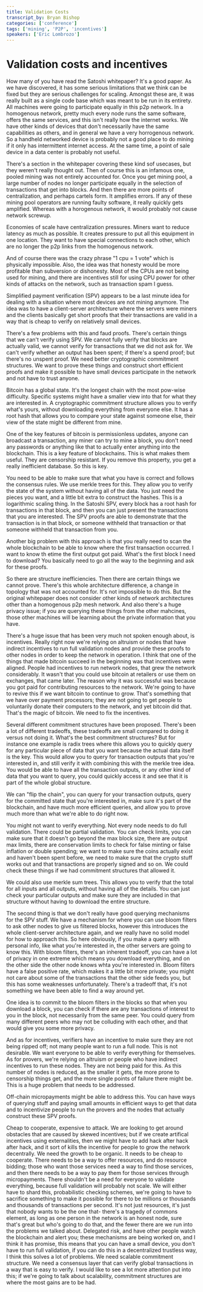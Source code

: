 ```yaml
---
title: Validation Costs
transcript_by: Bryan Bishop
categories: ['conference']
tags: ['mining', 'P2P', 'incentives']
speakers: ['Eric Lombrozo']
---
```


# Validation costs and incentives

How many of you have read the Satoshi whitepaper? It's a good paper. As we have discovered, it has some serious limitations that we think can be fixed but they are serious challenges for scaling. Amongst these are, it was really built as a single code base which was meant to be run in its entirety. All machines were going to participate equally in this p2p network. In a homogenous network, pretty much every node runs the same software, offers the same services, and this isn't really how the internet works. We have other kinds of devices that don't necessarily have the same capabilities as others, and in general we have a very horrogenous network. So a handheld networked device is probably not a good place to do mining if it only has intermittent internet access. At the same time, a point of sale device in a data center is probably not useful.

There's a section in the whitepaper covering these kind sof usecases, but they weren't really thought out. Then of course this is an infamous one, pooled mining was not entirely accounted for. Once you get mining pool, a large number of nodes no longer participate equally in the selection of transactions that get into blocks. And then there are more points of centralization, and perhaps cartels form. It amplifies errors. If any of these mining pool operators are running faulty software, it really quickly gets amplified. Whereas with a horogenous network, it would probably not cause network screwup.

Economies of scale have centralization pressures. Miners want to reduce latency as much as possible. It creates pressure to put all this equipment in one location. They want to have special connections to each other, which are no longer the p2p links from the homogenous network.

And of course there was the crazy phrase "1 cpu = 1 vote" which is physically impossible. Also, the idea was that honesty would be more profitable than subversion or dishonesty. Most of the CPUs are not being used for mining, and there are incentives still for using CPU power for other kinds of attacks on the network, such as transaction spam I guess.

Simplified payment verification (SPV) appears to be a last minute idea for dealing with a situation where most devices are not mining anymore. The idea was to have a client-server architecture where the servers were miners and the clients basically get short proofs that their transactions are valid in a way that is cheap to verify on relatively small devices.

There's a few problems with this and faud proofs. There's certain things that we can't verify using SPV. We cannot fully verify that blocks are actually valid, we cannot verify for transactions that we did not ask for. We can't verify whether an output has been spent; if there's a spend proof; but there's no unspent proof. We need better cryptographic commitment structures. We want to prove these things and construct short efficient proofs and make it possible to have small devices participate in the network and not have to trust anyone.

Bitcoin has a global state. It's the longest chain with the most pow-wise difficulty. Specific systems might have a smaller view into that for what they are interested in. A cryptographic commitment structure allows you to verify what's yours, without downloading everything from everyone else. It has a root hash that allows you to compare your state against someone else, their view of the state might be different from mine.

One of the key features of bitcoin is permissionless updates, anyone can broadcast a transaction, any miner can try to mine a block, you don't need any passwords or anything like that to actually enter anything into the blockchain. This is a key feature of blockchains. This is what makes them useful. They are censorship resistant. If you remove this property, you get a really inefficient database. So this is key.

You need to be able to make sure that what you have is correct and follows the consensus rules. We use merkle trees for this. They allow you to verify the state of the system without having all of the data. You just need the pieces you want, and a little bit extra to construct the hashes. This is a logarithmic scaling thing. In the Satoshi SPV, every block has a root hash for transactions in that block, and then you can just present the transactions that you are interested. The SPV proofs are able to demonstrate that the transaction is in that block, or someone withheld that transaction or that someone withheld that transaction from you.

Another big problem with this approach is that you really need to scan the whole blockchain to be able to know where the first transaction occurred. I want to know th etime the first output got paid. What's the first block I need to download? You basically need to go all the way to the beginning and ask for these proofs.

So there are structure inefficiencies. Then there are certain things we cannot prove. There's this whole architecture difference, a change in topology that was not accounted for. It's not impossible to do this. But the original whitepaper does not consider other kinds of network architectures other than a homogenous p2p mesh network. And also there's a huge privacy issue; if you are querying these things from the other mahcines, those other machines will be learning about the private information that you have.

There's a huge issue that has been very much not spoken enough about, is incentives. Really right now we're relying on altruism or nodes that have indirect incentives to run full validation nodes and provide these proofs to other nodes in order to keep the network in operation. I think that one of the things that made bitcoin succeed in the beginning was that incentives were aligned. People had incentives to run network nodes, that grew the network considerably. It wasn't that you could use bitcoin at retailers or use them on exchanges, that came later. The reason why it was successful was because you got paid for contributing resources to the network. We're going to have to revive this if we want bitcoin to continue to grow. That's something that we have over payment processors; they are not going to get people to voluntarily donate their computers to the network, and yet bitcoin did that. That's the magic of bitcoin. We need to fix the incentives.

Several different commitment structures have been proposed. There's been a lot of different tradeoffs, these tradeoffs are small compared to doing it versus not doing it. What's the best commitment structures? But for instance one example is radix trees where this allows you to quickly query for any particular piece of data that you want because the actual data itself is the key. This would allow you to query for transaction outputs that you're interested in, and still verify it with combining this with the merkle tree idea. You would be able to have all the transaction outputs, or any other kind of data that you want to query, you could quickly access it and see that it is part of the whole global structure.

We can "flip the chain", you can query for your transaction outputs, query for the committed state that you're interested in, make sure it's part of the blockchain, and have much more efficient queries, and allow you to prove much more than what we're able to do right now.

You might not want to verify everything. Not every node needs to do full validation. There could be partial validation. You can check limits, you can make sure that it doesn't go beyond the max block size, there are output max limits, there are conservation limits to check for false minting or false inflation or double spending; we want to make sure the coins actually exist and haven't been spent before, we need to make sure that the crypto stuff works out and that transactions are properly signed and so on. We could check these things if we had commitment structures that allowed it.

We could also use merkle sum trees. This allows you to verify that the total for all inputs and all outputs, without having all of the details. You can just check your particular outputs and make sure they are included in that structure without having to download the entire structure.

The second thing is that we don't really have good querying mechanisms for the SPV stuff. We have a mechanism for where you can use bloom filters to ask other nodes to give us filtered blocks, however this introduces the whole client-server architecture again, and we really have no solid model for how to approach this. So here obviously, if you make a query with personal info, like what you're interested in, the other servers are going to know this. With bloom filters, there's an inherent tradeoff, you can have a lot of privacy in one extreme which means you download everything, and on the other side the other node knows whta you're interested in. Bloom filters have a false positive rate, which makes it a little bit more private; you might not care about some of the transactions that the other side feeds you, but this has some weaknesses unfortunately. There's a tradeoff that, it's not something we have been able to find a way around yet.

One idea is to commit to the bloom filters in the blocks so that when you download a block, you can check if there are any transactions of interest to you in the block, not necessarily from the same peer. You could query from many different peers who may not be colluding with each other, and that would give you some more privacy.

And as for incentives, verifiers have an incentive to make sure they are not being ripped off; not many people want to run a full node. This is not desirable. We want everyone to be able to verify everything for themselves. As for provers, we're relying on altruism or people who have indirect incentives to run these nodes. They are not being paid for this. As this number of nodes is reduced, as the smaller it gets, the more prone to censorship things get, and the more single points of failure there might be. This is a huge problem that needs to be addressed.

Off-chain micropayments might be able to address this. You can have ways of querying stuff and paying small amounts in efficient ways to get that data and to incentivize people to run the provers and the nodes that actually construct these SPV proofs.

Cheap to cooperate, expensive to attack. We are looking to get around obstacles that are caused by skewed incentives; but if we create artifical incentives using externalities, then we might have to add hack after hack after hack, and it sort of kills the incentive for people to grow the network decentrally. We need the growth to be organic. It needs to be cheap to cooperate. There needs to be a way to offer resources, and do resource bidding; those who want those services need a way to find those services, and then there needs to be a way to pay them for those services through micropayments. There shouldn't be a need for everyone to validate everything, because full validation will probably not scale. We will either have to shard this, probabilistic checking schemes, we're going to have to sacrifice something to make it possible for there to be millions or thousands and thousands of transactions per second. It's not just resources, it's just that nobody wants to be the one that- there's a tragedy of commons element, as long as one person in the network is an honest node, sure that's great but who's going to do that, and the fewer there are we run into the problems we talked about. Delegated risk, and have other people watch the blockchain and alert you; these mechanisms are being worked on, and I think it has promise, this means that you can have a small device, you don't have to run full validation, if you can do this in a decentralized trustless way, I think this solves a lot of problems. We need scalable commitment structure. We need a consensus layer that can verify global transactions in a way that is easy to verify. I would like to see a lot more attention put into this; if we're going to talk about scalability, commitment structures are where the most gains are to be had.
